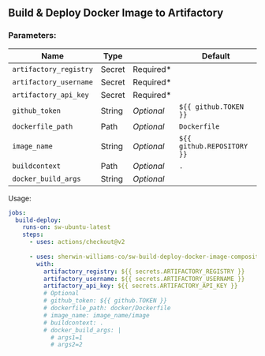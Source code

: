 
## Build & Deploy Docker Image to Artifactory

### Parameters: 
Name | Type |        | Default |
---  | ---  | ---------- | ------- |
`artifactory_registry`| Secret | Required*
`artifactory_username` | Secret | Required*
`artifactory_api_key` | Secret | Required*
`github_token` | String | *Optional* | `${{ github.TOKEN }}`
`dockerfile_path` | Path | *Optional*  | `Dockerfile`
`image_name`      | String | *Optional*  | `${{ github.REPOSITORY }}`
`buildcontext` | Path | *Optional* | `.`
`docker_build_args` | String | *Optional*

Usage:
```yaml
jobs:
  build-deploy:
    runs-on: sw-ubuntu-latest
    steps:
      - uses: actions/checkout@v2
      
      - uses: sherwin-williams-co/sw-build-deploy-docker-image-composite-action@main
        with:
          artifactory_registry: ${{ secrets.ARTIFACTORY_REGISTRY }}
          artifactory_username: ${{ secrets.ARTIFACTORY_USERNAME }}
          artifactory_api_key: ${{ secrets.ARTIFACTORY_API_KEY }}
          # Optional
          # github_token: ${{ github.TOKEN }}
          # dockerfile_path: docker/Dockerfile
          # image_name: image_name/image
          # buildcontext: .
          # docker_build_args: |
            # args1=1
            # args2=2
```
